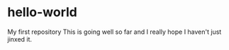 # hello-world
My first repository
This is going well so far and I really hope I haven't just jinxed it. 
